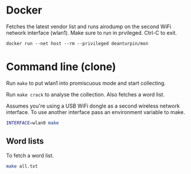 # Docker
Fetches the latest vendor list and runs airodump on the second WiFi network
interface (wlan1). Make sure to run in prvileged. Ctrl-C to exit.
```
docker run --net host --rm --privileged deanturpin/mon
```

# Command line (clone)
Run ```make``` to put wlan1 into promiscuous mode and start collecting.

Run ```make crack``` to analyse the collection. Also fetches a word list.

Assumes you're using a USB WiFi dongle as a second wireless network interface.
To use another interface pass an environment variable to make.
```bash
INTERFACE=wlan0 make
```

## Word lists
To fetch a word list.
```bash
make all.txt
```
